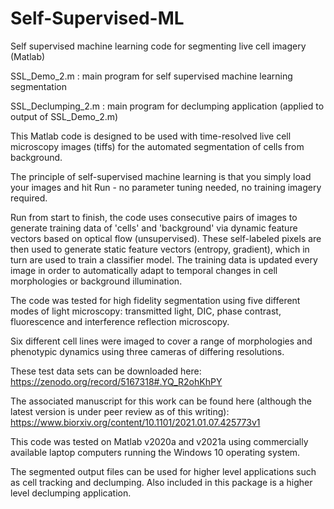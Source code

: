 # Self-Supervised-ML
Self supervised machine learning code for segmenting live cell imagery (Matlab)

SSL_Demo_2.m : main program for self supervised machine learning segmentation

SSL_Declumping_2.m : main program for declumping application (applied to output of SSL_Demo_2.m)

This Matlab code is designed to be used with time-resolved live cell microscopy images (tiffs) for the automated segmentation of cells from background. 

The principle of self-supervised machine learning is that you simply load your images and hit Run - no parameter tuning needed, no training imagery required.  

Run from start to finish, the code uses consecutive pairs of images to generate training data of 'cells' and 'background' via dynamic feature vectors 
based on optical flow (unsupervised). These self-labeled pixels are then used to generate static feature vectors (entropy, gradient), 
which in turn are used to train a classifier model. The training data is updated every image in order to automatically adapt to temporal changes in cell morphologies
or background illumination.

The code was tested for high fidelity segmentation using five different modes of light microscopy: 
transmitted light, DIC, phase contrast, fluorescence and interference reflection microscopy.  

Six different cell lines were imaged to cover a range of morphologies and phenotypic dynamics using three cameras of differing resolutions.  

These test data sets can be downloaded here: 
https://zenodo.org/record/5167318#.YQ_R2ohKhPY

The associated manuscript for this work can be found here (although the latest version is under peer review as of this writing):
https://www.biorxiv.org/content/10.1101/2021.01.07.425773v1 

This code was tested on Matlab v2020a and v2021a using commercially available laptop computers running the Windows 10 operating system.

The segmented output files can be used for higher level applications such as cell tracking and declumping.
Also included in this package is a higher level declumping application.  
